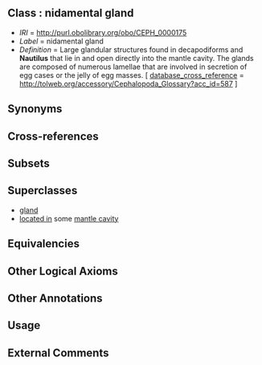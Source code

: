 
## Class : nidamental gland

 * *IRI* = http://purl.obolibrary.org/obo/CEPH_0000175
 * *Label* = nidamental gland
 * *Definition* = Large glandular structures found in decapodiforms and <strong>Nautilus</strong> that lie in and open directly into the mantle cavity. The glands are composed of numerous lamellae that are involved in secretion of egg cases or the jelly of egg masses. [ [database_cross_reference](../../ef/oboInOwl#hasDbXref.md) = http://tolweb.org/accessory/Cephalopoda_Glossary?acc_id=587 ]

## Synonyms


## Cross-references


## Subsets


## Superclasses

 * [gland](../../UBERON/30/UBERON_0002530.md)
 * [located in](../../RO/25/RO_0001025.md) some [mantle cavity](../../UBERON/80/UBERON_0006580.md)

## Equivalencies


## Other Logical Axioms


## Other Annotations


## Usage


## External Comments

